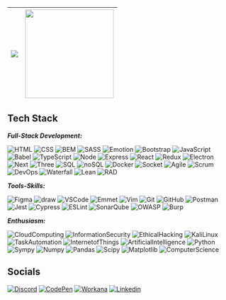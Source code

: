 | ![](http://github-profile-summary-cards.vercel.app/api/cards/profile-details?username=LoukasLoukanos&theme=2077) | <a href="https://github.com/LoukasLoukanos"><img height="200em" src="https://github-readme-stats.vercel.app/api/top-langs/?username=LoukasLoukanos&layout=compact&langs_count=20&theme=tokyonight&hide_border=true"/></a> |
| :-: | :-: |

## Tech Stack
  
***Full-Stack Development:***

![HTML](https://img.shields.io/badge/HTML-E34F26?style=plastic&logo=html5&logoColor=ffffff)
![CSS](https://img.shields.io/badge/CSS-1572B6?style=plastic&logo=css3&logoColor=ffffff)
![BEM](https://img.shields.io/badge/BEM-000000?style=plastic&logo=bem&logoColor=ffffff)
![SASS](https://img.shields.io/badge/SCSS/SASS-CC6699?style=plastic&logo=sass&logoColor=ffffff)
![Emotion](https://img.shields.io/badge/Emotion-DB7093?style=plastic&logo=emotion&logoColor=ffffff)
![Bootstrap](https://img.shields.io/badge/Bootstrap-7952B3?style=plastic&logo=bootstrap&logoColor=ffffff)
![JavaScript](https://img.shields.io/badge/JavaScript-F7DF1E?style=plastic&logo=javascript&logoColor=ffffff)
![Babel](https://img.shields.io/badge/Babel-F9DC3E?style=plastic&logo=babel&logoColor=ffffff)
![TypeScript](https://img.shields.io/badge/TypeScript-3178C6?style=plastic&logo=typescript&logoColor=ffffff)
![Node](https://img.shields.io/badge/Node.js-339933?style=plastic&logo=node.js&logoColor=ffffff)
![Express](https://img.shields.io/badge/Express.js-000000?style=plastic&logo=express&logoColor=ffffff)
![React](https://img.shields.io/badge/React-61DAFB?style=plastic&logo=react&logoColor=000000)
![Redux](https://img.shields.io/badge/Redux-764ABC?style=plastic&logo=redux&logoColor=ffffff)
![Electron](https://img.shields.io/badge/Electron-47848F?style=plastic&logo=electron&logoColor=ffffff)
![Next](https://img.shields.io/badge/Next.js-000000?style=plastic&logo=next.js&logoColor=ffffff)
![Three](https://img.shields.io/badge/Three.js-000000?style=plastic&logo=three.js&logoColor=ffffff)
![SQL](https://img.shields.io/badge/SQL-4479A1?style=plastic&logo=mysql&logoColor=ffffff)
![noSQL](https://img.shields.io/badge/noSQL-47A248?style=plastic&logo=mongodb&logoColor=ffffff)
![Docker](https://img.shields.io/badge/Docker-2496ED?style=plastic&logo=docker&logoColor=ffffff)
![Socket](https://img.shields.io/badge/Socket.io-010101?style=plastic&logo=socket.io&logoColor=ffffff)
![Agile](https://img.shields.io/badge/Agile-2C3E50?style=plastic&logo=agile&logoColor=ffffff)
![Scrum](https://img.shields.io/badge/Scrum-0052CC?style=plastic&logo=scrum&logoColor=ffffff)
![DevOps](https://img.shields.io/badge/DevOps-009688?style=plastic&logo=devops&logoColor=ffffff)
![Waterfall](https://img.shields.io/badge/Waterfall-0086B3?style=plastic&logo=waterfall&logoColor=ffffff)
![Lean](https://img.shields.io/badge/Lean-8C1D40?style=plastic&logo=lean&logoColor=ffffff)
![RAD](https://img.shields.io/badge/RAD-FF5722?style=plastic&logo=rad&logoColor=ffffff)
    
***Tools-Skills:***


![Figma](https://img.shields.io/badge/Figma-F24E1E?style=plastic&logo=figma&logoColor=ffffff)
![draw](https://img.shields.io/badge/draw.io-FF7200?style=plastic&logo=draw.io&logoColor=ffffff)
![VSCode](https://img.shields.io/badge/VS%20Code-007ACC?style=plastic&logo=visual-studio-code&logoColor=ffffff)
![Emmet](https://img.shields.io/badge/Emmet-2ECC71?style=plastic&logo=emmet&logoColor=ffffff)
![Vim](https://img.shields.io/badge/Vim-019733?style=plastic&logo=vim&logoColor=ffffff)
![Git](https://img.shields.io/badge/Git-F05032?style=plastic&logo=git&logoColor=ffffff)
![GitHub](https://img.shields.io/badge/GitHub-181717?style=plastic&logo=github&logoColor=ffffff)
![Postman](https://img.shields.io/badge/Postman-FF6C37?style=plastic&logo=postman&logoColor=ffffff)
![Jest](https://img.shields.io/badge/Jest-C21325?style=plastic&logo=jest&logoColor=ffffff)
![Cypress](https://img.shields.io/badge/Cypress-17202C?style=plastic&logo=cypress&logoColor=ffffff)
![ESLint](https://img.shields.io/badge/ESLint-4B32C3?style=plastic&logo=eslint&logoColor=ffffff)
![SonarQube](https://img.shields.io/badge/SonarQube-4E9BCD?style=plastic&logo=sonarqube&logoColor=ffffff)
![OWASP](https://img.shields.io/badge/OWASP%20ZAP-4E8ACC?style=plastic&logo=owasp&logoColor=ffffff)
![Burp](https://img.shields.io/badge/Burp%20Suite-FF6600?style=plastic&logo=burp-suite&logoColor=ffffff)

***Enthusiasm:***

![CloudComputing](https://img.shields.io/badge/🌩%20Cloud%20Computing-FF9900?style=plastic&logo=cloud-computing&logoColor=ffffff)
![InformationSecurity](https://img.shields.io/badge/🛡%20Information%20Security-268BEE?style=plastic&logo=information-security&logoColor=ffffff)
![EthicalHacking](https://img.shields.io/badge/➤%20Ethical%20Hacking-268BEE?style=plastic&logo=ethical-hacking&logoColor=ffffff)
![KaliLinux](https://img.shields.io/badge/Kali%20Linux-268BEE?style=plastic&logo=kali-linux&logoColor=ffffff)
![TaskAutomation](https://img.shields.io/badge/Task%20Automation-366B98?style=plastic&logo=task-automation&logoColor=ffffff)
![InternetofThings](https://img.shields.io/badge/IoT-366B98?style=plastic&logo=internet-things&logoColor=ffffff)
![ArtificialIntelligence](https://img.shields.io/badge/IA-366B98?style=plastic&logo=artificial-intelligence&logoColor=ffffff)
![Python](https://img.shields.io/badge/Python-366B98?style=plastic&logo=python&logoColor=FFCA39)
![Sympy](https://img.shields.io/badge/Sympy-366B98?style=plastic&logo=sympy&logoColor=FFCA39)
![Numpy](https://img.shields.io/badge/Numpy-366B98?style=plastic&logo=numpy&logoColor=FFCA39)
![Pandas](https://img.shields.io/badge/Pandas-366B98?style=plastic&logo=pandas&logoColor=FFCA39)
![Scipy](https://img.shields.io/badge/Scipy-366B98?style=plastic&logo=scipy&logoColor=FFCA39)
![Matplotlib](https://img.shields.io/badge/Matplotlib-366B98?style=plastic&logo=matplotlib&logoColor=FFCA39)
![ComputerScience](https://img.shields.io/badge/λ%20Computer%20Science-001122?style=plastic&logo=computer-science&logoColor=ffffff)

## Socials

<a href="https://discordapp.com/users/LucasCR#3091" target="_blank"><img alt="Discord" src="https://img.shields.io/badge/Discord-7289DA?style=plastic&logo=discord&logoColor=white" target="_blank"></a>
<a href="https://codepen.io/loukanos" target="_blank"><img alt="CodePen" src="https://img.shields.io/badge/CodePen-000000?style=plastic&logo=codepen&logoColor=white" target="_blank"></a>
<a href="https://www.workana.com/freelancer/0540f1167459bcea408ba1549efc7742" target="_blank"><img alt="Workana" src="https://img.shields.io/badge/Workana-00A3E0?style=plastic&logo=workana&logoColor=white" target="_blank"></a>
<a href="https://www.linkedin.com/in/lucas-chagas-ribeiro-07b906207" target="_blank"><img alt="Linkedin" src="https://img.shields.io/badge/LinkedIn-0A66C2?style=plastic&logo=linkedin&logoColor=white" target="_blank"></a>

